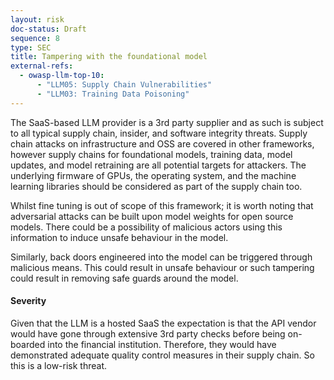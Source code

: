 ```yaml
---
layout: risk
doc-status: Draft
sequence: 8
type: SEC
title: Tampering with the foundational model
external-refs:
  - owasp-llm-top-10:
      - "LLM05: Supply Chain Vulnerabilities"
      - "LLM03: Training Data Poisoning"
---
```


The SaaS-based LLM provider is a 3rd party supplier and as such is subject to all typical supply chain, insider, and software integrity
threats. Supply chain attacks on infrastructure and OSS are covered in other frameworks, however supply chains for
foundational models, training data, model updates, and model retraining are all potential targets for attackers. 
The underlying firmware of GPUs, the operating system, and the machine learning libraries should be considered as part
of the supply chain too.

Whilst fine tuning is out of scope of this framework; it is worth noting that adversarial attacks can be built upon 
model weights for open source models. There could be a possibility of malicious actors using this information to induce unsafe
behaviour in the model.

Similarly, back doors engineered into the model can be triggered through malicious means. This could result in unsafe behaviour
or such tampering could result in removing safe guards around the model.

#### Severity

Given that the LLM is a hosted SaaS the expectation is that the API vendor would have gone through extensive 3rd party checks
before being on-boarded into the financial institution. Therefore, they would have demonstrated adequate quality control measures
in their supply chain. So this is a low-risk threat.
